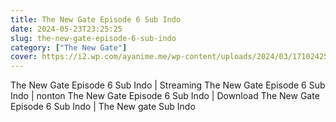 ```yaml
---
title: The New Gate Episode 6 Sub Indo
date: 2024-05-23T23:25:25
slug: the-new-gate-episode-6-sub-indo
category: ["The New Gate"]
cover: https://i2.wp.com/ayanime.me/wp-content/uploads/2024/03/1710242531-7361-141857.jpg
---
```


<p>The New Gate Episode 6 Sub Indo | Streaming The New Gate Episode 6 Sub Indo | nonton The New Gate Episode 6 Sub Indo | Download The New Gate Episode 6 Sub Indo | The New gate Sub Indo</p>

